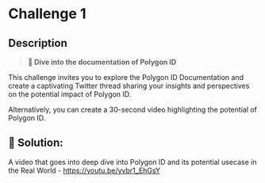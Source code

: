 # Challenge 1

## Description

> **🤿 Dive into the documentation of Polygon ID**

This challenge invites you to explore the Polygon ID Documentation and create a captivating Twitter thread sharing your insights and perspectives on the potential impact of Polygon ID. 

Alternatively, you can create a 30-second video highlighting the potential of Polygon ID.

## 📝 Solution:

A video that goes into deep dive into Polygon ID and its potential usecase in the Real World - https://youtu.be/yvbr1_EhGsY
